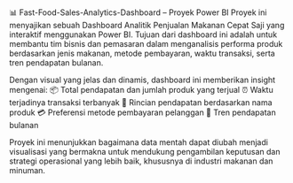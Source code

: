 📊 Fast-Food-Sales-Analytics-Dashboard – Proyek Power BI
Proyek ini menyajikan sebuah Dashboard Analitik Penjualan Makanan Cepat Saji yang interaktif menggunakan Power BI. Tujuan dari dashboard ini adalah untuk membantu tim bisnis dan pemasaran dalam menganalisis performa produk berdasarkan jenis makanan, metode pembayaran, waktu transaksi, serta tren pendapatan bulanan.

Dengan visual yang jelas dan dinamis, dashboard ini memberikan insight mengenai:
📦 Total pendapatan dan jumlah produk yang terjual
⏰ Waktu terjadinya transaksi terbanyak
🧾 Rincian pendapatan berdasarkan nama produk
💳 Preferensi metode pembayaran pelanggan
📅 Tren pendapatan bulanan

Proyek ini menunjukkan bagaimana data mentah dapat diubah menjadi visualisasi yang bermakna untuk mendukung pengambilan keputusan dan strategi operasional yang lebih baik, khususnya di industri makanan dan minuman.
